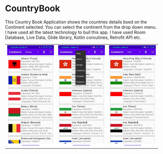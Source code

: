 # CountryBook
This Country Book Application shows the countries details bsed on the Continent selected.
You can select the continent from the drop down menu.
I have used all the latest technology to buil this app.
I have used Room Database, Live Data, Glide library, Kotlin coroutines, Retrofit API etc.


<table style="width:100%">
  <tr>
     <td><img src="https://github.com/MayankChowdhary/CountryBook/blob/master/screenshots/1642014966746.jpg" >
</td>
    <td><img src="https://github.com/MayankChowdhary/CountryBook/blob/master/screenshots/1642014966787.jpg" >
</td>
    <td><img src="https://github.com/MayankChowdhary/CountryBook/blob/master/screenshots/1642014966800.jpg" >
</td>
    
    
</tr>
</table>
